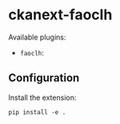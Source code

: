 ckanext-faoclh
==============

Available plugins:

- `faoclh`: 


Configuration
-------------

Install the extension:
```
pip install -e .
```


